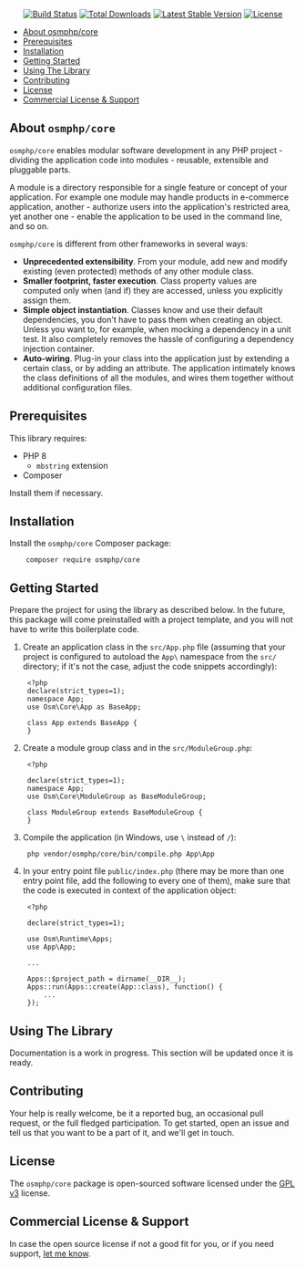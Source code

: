 <p align="center">
    <a href="https://github.com/osmphp/core/actions"><img src="https://github.com/osmphp/core/workflows/tests/badge.svg" alt="Build Status"></a>
    <a href="https://packagist.org/packages/osmphp/core"><img src="https://img.shields.io/packagist/dt/osmphp/core" alt="Total Downloads"></a>
    <a href="https://packagist.org/packages/osmphp/core"><img src="https://img.shields.io/packagist/v/osmphp/core" alt="Latest Stable Version"></a>
    <a href="https://packagist.org/packages/osmphp/core"><img src="https://img.shields.io/packagist/l/osmphp/core" alt="License"></a>
</p>

* [About osmphp/core](#about-osmphpcore) 
* [Prerequisites](#prerequisites) 
* [Installation](#installation) 
* [Getting Started](#getting-started)
* [Using The Library](#using-the-library)
* [Contributing](#contributing)
* [License](#license)
* [Commercial License & Support](#commercial-license--support)

## About `osmphp/core`

`osmphp/core` enables modular software development in any PHP project - dividing
the application code into modules - reusable, extensible and pluggable parts.

A module is a directory responsible for a single feature or concept of your
application. For example one module may handle products in e-commerce
application, another - authorize users into the application's restricted area,
yet another one - enable the application to be used in the command line, and so
on.

`osmphp/core` is different from other frameworks in several ways:

* **Unprecedented extensibility**. From your module, add new and modify
  existing (even protected) methods of any other module class.
* **Smaller footprint, faster execution**. Class property values are computed
  only when (and if) they are accessed, unless you explicitly assign them.
* **Simple object instantiation**. Classes know and use their default
  dependencies, you don't have to pass them when creating an object. Unless you
  want to, for example, when mocking a dependency in a unit test. It also
  completely removes the hassle of configuring a dependency injection container.
* **Auto-wiring**. Plug-in your class into the application just by extending a
  certain class, or by adding an attribute. The application intimately knows the
  class definitions of all the modules, and wires them together without
  additional configuration files.

## Prerequisites

This library requires:

* PHP 8
    * `mbstring` extension
* Composer

Install them if necessary.

## Installation

Install the `osmphp/core` Composer package:

        composer require osmphp/core

## Getting Started 

Prepare the project for using the library as described below. In the future, this package will come preinstalled with a project template, and you will not have to write this boilerplate code.

1. Create an application class in the `src/App.php` file (assuming that your project is configured to autoload the `App\` namespace from the `src/` directory; if it's not the case, adjust the code snippets accordingly):

        <?php
        declare(strict_types=1);
        namespace App;
        use Osm\Core\App as BaseApp;
        
        class App extends BaseApp {
        }

2. Create a module group class and in the `src/ModuleGroup.php`:

        <?php
        
        declare(strict_types=1);
        namespace App;
        use Osm\Core\ModuleGroup as BaseModuleGroup;
        
        class ModuleGroup extends BaseModuleGroup {
        }

3. Compile the application (in Windows, use `\` instead of `/`):

        php vendor/osmphp/core/bin/compile.php App\App

4. In your entry point file `public/index.php` (there may be more than one entry point file, add the following to every one of them), make sure that the code is executed in context of the application object:

        <?php
        
        declare(strict_types=1);
        
        use Osm\Runtime\Apps;
        use App\App;
        
        ...
             
        Apps::$project_path = dirname(__DIR__);
        Apps::run(Apps::create(App::class), function() {
            ...
        });

## Using The Library

Documentation is a work in progress. This section will be updated once it is ready.

## Contributing

Your help is really welcome, be it a reported bug, an occasional pull request, or the full fledged participation. To get started, open an issue and tell us that you want to be a part of it, and we'll get in touch.   

## License

The `osmphp/core` package is open-sourced software licensed under the [GPL v3](LICENSE) license.

## Commercial License & Support

In case the open source license if not a good fit for you, or if you need support, [let me know](https://github.com/osmianski). 
